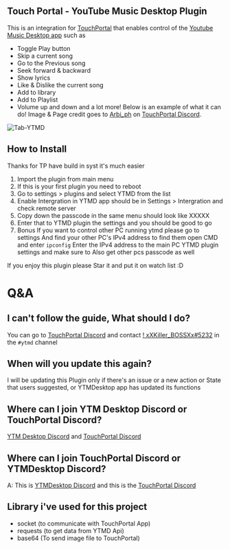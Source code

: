 

## Touch Portal - YouTube Music Desktop Plugin
This is an integration for [TouchPortal](https://www.touch-portal.com/) that enables control of the [Youtube Music Desktop app](https://ytmdesktop.app) such as
- Toggle Play button
- Skip a current song
- Go to the Previous song
- Seek forward & backward
- Show lyrics
- Like & Dislike the current song
- Add to library
- Add to Playlist
- Volume up and down
and a lot more! Below is an example of what it can do! Image & Page credit goes to [Arbi_ph](arbibarbarona@gmail.com)  on [TouchPortal Discord](https://discord.gg/MgxQb8r).

![Tab-YTMD](https://user-images.githubusercontent.com/55416314/107865596-001dec00-6e1d-11eb-8896-07fd6ee6ad9a.png)

## How to Install
Thanks for TP have build in syst it's much easier
1. Import the plugin from main menu
2. If this is your first plugin you need to reboot
3. Go to settings > plugins and select YTMD from the list
4. Enable Intergration in YTMD app should be in Settings > Intergration and check remote server
5. Copy down the passcode in the same menu should look like XXXXX
6. Enter that to YTMD plugin the settings and you should be good to go
7. Bonus If you want to control other PC running ytmd please go to settings
And find your other PC's IPv4 address to find them open CMD and enter `ipconfig`
Enter the IPv4 address to the main PC YTMD plugin settings and make sure to
Also get other pcs passcode as well

If you enjoy this plugin please Star it and put it on watch list :D

# Q&A
## I can't follow the guide, What should I do?
You can go to [TouchPortal Discord](https://discord.gg/MgxQb8r) and contact [! xXKiller_BOSSXx#5232](https://discord.com/users/526656592481878026) in the `#ytmd` channel

## When will you update this again?
I will be updating this Plugin only if there's an issue or a new action or State that users suggested, or YTMDesktop app has updated its functions

## Where can I join YTM Desktop Discord or TouchPortal Discord?
[YTM Desktop Discord](https://discord.gg/jEdRHKg7bG) and [TouchPortal Discord](https://discord.gg/MgxQb8r)

## Where can I join TouchPortal Discord or YTMDesktop Discord?
A: This is [YTMDesktop Discord](https://discord.gg/jEdRHKg7bG) and this is the [TouchPortal Discord](https://discord.gg/MgxQb8r)

## Library i've used for this project
- socket (to communicate with TouchPortal App)
- requests (to get data from YTMD Api)
- base64 (To send image file to TouchPortal)
